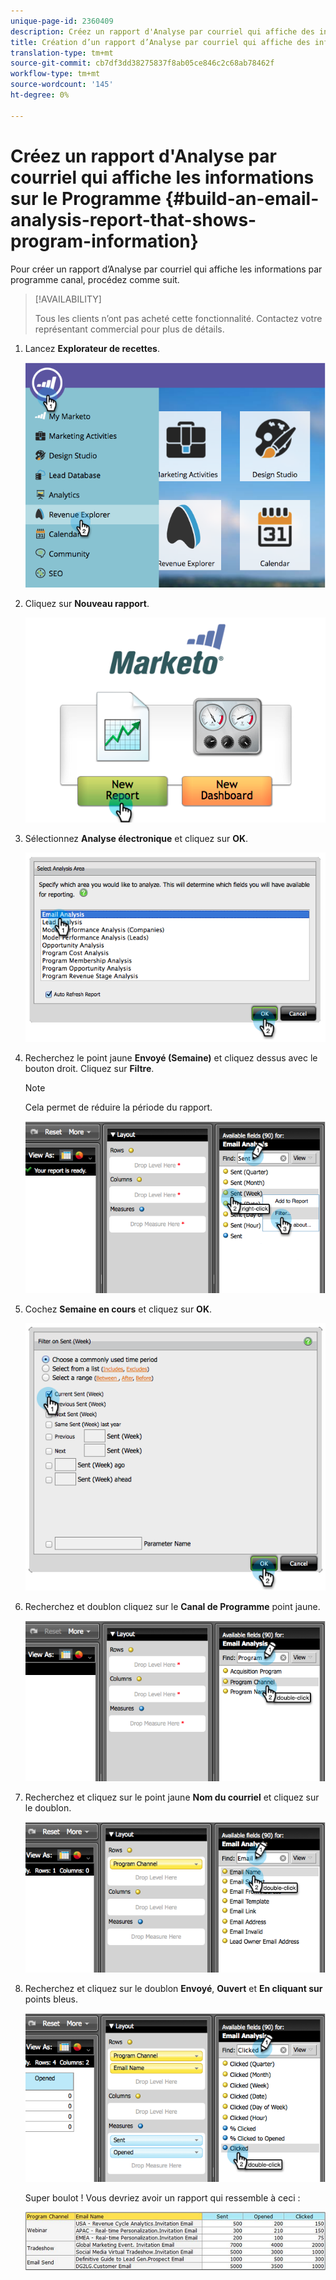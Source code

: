 ```yaml
---
unique-page-id: 2360409
description: Créez un rapport d'Analyse par courriel qui affiche des informations sur le Programme - Documents marketing - Documentation sur le produit
title: Création d’un rapport d’Analyse par courriel qui affiche des informations sur le Programme
translation-type: tm+mt
source-git-commit: cb7df3dd38275837f8ab05ce846c2c68ab78462f
workflow-type: tm+mt
source-wordcount: '145'
ht-degree: 0%

---
```



# Créez un rapport d&#39;Analyse par courriel qui affiche les informations sur le Programme {#build-an-email-analysis-report-that-shows-program-information}

Pour créer un rapport d’Analyse par courriel qui affiche les informations par programme canal, procédez comme suit.

>[!AVAILABILITY]
>
>Tous les clients n’ont pas acheté cette fonctionnalité. Contactez votre représentant commercial pour plus de détails.

1. Lancez **Explorateur de recettes**.

   ![](assets/image2014-9-17-19-3a42-3a26.png)

1. Cliquez sur **Nouveau rapport**.

   ![](assets/image2014-9-17-19-3a42-3a32.png)

1. Sélectionnez **Analyse électronique** et cliquez sur **OK**.

   ![](assets/image2014-9-17-19-3a43-3a20.png)

1. Recherchez le point jaune **Envoyé (Semaine)** et cliquez dessus avec le bouton droit. Cliquez sur **Filtre**.

   >[!NOTE]
   >
   >Cela permet de réduire la période du rapport.

   ![](assets/image2014-9-17-19-3a43-3a49.png)

1. Cochez **Semaine en cours** et cliquez sur **OK**.

   ![](assets/image2014-9-17-19-3a43-3a59.png)

1. Recherchez et doublon cliquez sur le **Canal de Programme** point jaune.

   ![](assets/image2014-9-17-19-3a44-3a14.png)

1. Recherchez et cliquez sur le point jaune **Nom du courriel** et cliquez sur le doublon.

   ![](assets/image2014-9-17-19-3a44-3a34.png)

1. Recherchez et cliquez sur le doublon **Envoyé**, **Ouvert** et **En cliquant sur** points bleus.

   ![](assets/image2014-9-17-19-3a44-3a41.png)

   Super boulot ! Vous devriez avoir un rapport qui ressemble à ceci :

   ![](assets/image2014-9-17-19-3a45-3a1.png)
